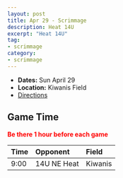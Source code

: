 ```yaml
---
layout: post
title: Apr 29 - Scrimmage
description: Heat 14U
excerpt: "Heat 14U"
tag:
- scrimmage
category:
- scrimmage
---
```

* **Dates:** Sun April 29
* **Location:** Kiwanis Field
* [Directions](https://seanmerrow.github.io/heatgold/fields/kiwanis)  

## Game Time

<span style="color:red">**Be there 1 hour before each game**</span>

| Time  | Opponent          | Field |
|:------|:------------------|:------|
| 9:00  | 14U NE Heat       | Kiwanis  |
